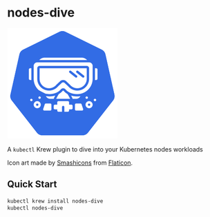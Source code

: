 # nodes-dive

![dive into kubernetes nodes workloads](logo-256.png)

A `kubectl` Krew plugin to dive into your Kubernetes nodes workloads

Icon art made by [Smashicons](https://www.flaticon.com/authors/smashicons) from [Flaticon](https://www.flaticon.com/).

## Quick Start

```
kubectl krew install nodes-dive
kubectl nodes-dive
```

